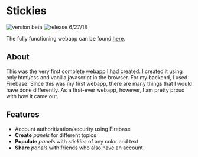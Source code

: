 # Stickies

![version beta](https://img.shields.io/badge/version-beta-green.svg)
![release 6/27/18](https://img.shields.io/badge/release-6/27/2018-blue.svg)

The fully functioning webapp can be found [here](http://stickies.ethandavidson.com/).

## About
This was the very first complete webapp I had created. I created it using only html/css and vanilla javascript in the browser. For my backend, I used Firebase. Since this was my first webapp, there are many things that I would have done differently. As a first-ever webapp, however, I am pretty proud with how it came out.

## Features
* Account authoritization/security using Firebase
* __Create__ *panels* for different topics
* __Populate__ *panels* with *stickies* of any color and text
* __Share__ *panels* with friends who also have an account

